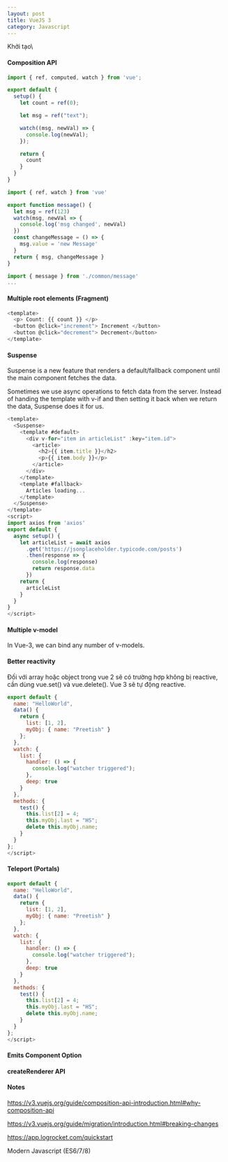 ```yaml
---
layout: post
title: VueJS 3
category: Javascript
---
```


<i class="fa fa-asterisk text--green" aria-hidden="true"></i> Khởi tạo\

#### Composition API

```js
import { ref, computed, watch } from 'vue';

export default {
  setup() {
    let count = ref(0);

    let msg = ref("text");

    watch((msg, newVal) => {
      console.log(newVal);
    });

    return {
      count
    }
  }
}
```

```js
import { ref, watch } from 'vue'

export function message() {
  let msg = ref(123)
  watch(msg, newVal => {
    console.log('msg changed', newVal)
  })
  const changeMessage = () => {
    msg.value = 'new Message'
  }
  return { msg, changeMessage }
}

import { message } from './common/message'
...
```

#### Multiple root elements (Fragment)

```js
<template>
  <p> Count: {{ count }} </p>
  <button @click="increment"> Increment </button>
  <button @click="decrement"> Decrement</button>
</template>
```

#### Suspense

Suspense is a new feature that renders a default/fallback component until the main component fetches the data.

Sometimes we use async operations to fetch data from the server. Instead of handing the template with v-if and then setting it back when we return the data, Suspense does it for us.

```js
<template>
  <Suspense>
    <template #default>
      <div v-for="item in articleList" :key="item.id">
        <article>
          <h2>{{ item.title }}</h2>
          <p>{{ item.body }}</p>
        </article>
      </div>
    </template>
    <template #fallback>
      Articles loading...
    </template>
  </Suspense>
</template>
<script>
import axios from 'axios'
export default {
  async setup() {
    let articleList = await axios
      .get('https://jsonplaceholder.typicode.com/posts')
      .then(response => {
        console.log(response)
        return response.data
      })
    return {
      articleList
    }
  }
}
</script>
```

#### Multiple v-model

In Vue-3, we can bind any number of v-models.

#### Better reactivity

Đối với array hoặc object trong vue 2 sẽ có trường hợp không bị reactive, cần dùng vue.set() và vue.delete(). Vue 3 sẽ tự động reactive.

```js
export default {
  name: "HelloWorld",
  data() {
    return {
      list: [1, 2],
      myObj: { name: "Preetish" }
    };
  },
  watch: {
    list: {
      handler: () => {
        console.log("watcher triggered");
      },
      deep: true
    }
  },
  methods: {
    test() {
      this.list[2] = 4;
      this.myObj.last = "HS";
      delete this.myObj.name;
    }
  }
};
</script>
```
#### Teleport (Portals)

```js
export default {
  name: "HelloWorld",
  data() {
    return {
      list: [1, 2],
      myObj: { name: "Preetish" }
    };
  },
  watch: {
    list: {
      handler: () => {
        console.log("watcher triggered");
      },
      deep: true
    }
  },
  methods: {
    test() {
      this.list[2] = 4;
      this.myObj.last = "HS";
      delete this.myObj.name;
    }
  }
};
</script>
```

#### Emits Component Option

#### createRenderer API

#### Notes

https://v3.vuejs.org/guide/composition-api-introduction.html#why-composition-api

https://v3.vuejs.org/guide/migration/introduction.html#breaking-changes

https://app.logrocket.com/quickstart

Modern Javascript (ES6/7/8)
